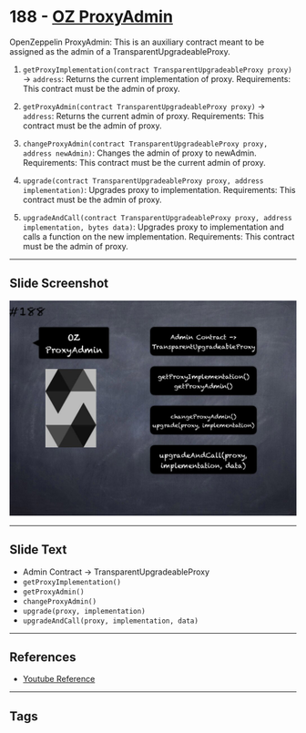 # 188 - [OZ ProxyAdmin](OZ%20ProxyAdmin.md)
OpenZeppelin ProxyAdmin: This is an auxiliary contract meant to be assigned as the admin of a TransparentUpgradeableProxy. 

1. `getProxyImplementation(contract TransparentUpgradeableProxy proxy)` → `address`: Returns the current implementation of proxy. Requirements: This contract must be the admin of proxy.
    
2. `getProxyAdmin(contract TransparentUpgradeableProxy proxy)` → `address`: Returns the current admin of proxy. Requirements: This contract must be the admin of proxy.
    
3. `changeProxyAdmin(contract TransparentUpgradeableProxy proxy, address newAdmin)`: Changes the admin of proxy to newAdmin. Requirements: This contract must be the current admin of proxy.
    
4. `upgrade(contract TransparentUpgradeableProxy proxy, address implementation)`: Upgrades proxy to implementation. Requirements: This contract must be the admin of proxy.
    
5. `upgradeAndCall(contract TransparentUpgradeableProxy proxy, address implementation, bytes data)`: Upgrades proxy to implementation and calls a function on the new implementation. Requirements: This contract must be the admin of proxy.
___
## Slide Screenshot
![188.jpg](../../images/3.%20Solidity%20201/188.jpg)
___
## Slide Text
- Admin Contract -> TransparentUpgradeableProxy
- `getProxyImplementation()`
- `getProxyAdmin()`
- `changeProxyAdmin()`
- `upgrade(proxy, implementation)`
- `upgradeAndCall(proxy, implementation, data)`
___
## References
- [Youtube Reference](https://youtu.be/0kx8M4u5980?t=702)
___
## Tags